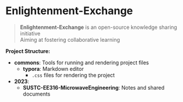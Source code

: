 # Enlightenment-Exchange

> **Enlightenment-Exchange** is an open-source knowledge sharing initiative
> <br>
> Aiming at fostering collaborative learning

**Project Structure:**

- **commons**: Tools for running and rendering project files
  - **typora**: Markdown editor
    - `.css` files for rendering the project
- **2023**:
  - **SUSTC-EE316-MicrowaveEngineering**: Notes and shared documents
